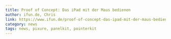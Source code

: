 ```yaml
---
title: Proof of Concept: Das iPad mit der Maus bedienen
author: ifun.de, Chris 
link: https://www.ifun.de/proof-of-concept-das-ipad-mit-der-maus-bedienen-107709/
category: news
tags: news, pixure, panelkit, pointerkit
---
```

